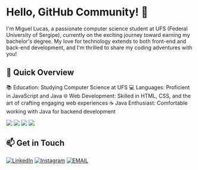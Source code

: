 

# Hello, GitHub Community! 👋

I'm Miguel Lucas, a passionate computer science student at UFS (Federal University of Sergipe), currently on the exciting journey toward earning my bachelor's degree. My love for technology extends to both front-end and back-end development, and I'm thrilled to share my coding adventures with you!

## 🚀 Quick Overview

📚 Education: Studying Computer Science at UFS
💻 Languages: Proficient in JavaScript and Java
🌐 Web Development: Skilled in HTML, CSS, and the art of crafting engaging web experiences
☕ Java Enthusiast: Comfortable working with Java for backend development

<div>
<img src = "https://img.shields.io/badge/JavaScript-F7DF1E?style=for-the-badge&logo=javascript&logoColor=black"/>
   <img src = "https://img.shields.io/badge/HTML5-E34F26?style=for-the-badge&logo=html5&logoColor=white"/>
   <img src = "https://img.shields.io/badge/CSS-239120?&style=for-the-badge&logo=css3&logoColor=white"/>
  <img src = "https://img.shields.io/badge/Java-ED8B00?style=for-the-badge&logo=openjdk&logoColor=white"/>

</div>


## 📫 Get in Touch
[![LinkedIn](https://img.shields.io/badge/LinkedIn-0077B5?style=for-the-badge&logo=linkedin&logoColor=white)](https://www.linkedin.com/in/lucasfreire089)
[![Instagram](https://img.shields.io/badge/Instagram-E4405F?style=for-the-badge&logo=instagram&logoColor=white)](https://www.instagram.com/miguellucaxx)
[![EMAIL](https://img.shields.io/badge/Gmail-D14836?style=for-the-badge&logo=gmail&logoColor=white)](lucas.freire@dcomp.ufs.br)
